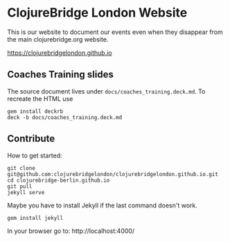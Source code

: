 # ClojureBridge London Website

This is our website to document our events even when they disappear from the main clojurebridge.org website.

https://clojurebridgelondon.github.io

## Coaches Training slides

The source document lives under `docs/coaches_training.deck.md`. To recreate the HTML use

```
gem install deckrb
deck -b docs/coaches_training.deck.md
```

## Contribute

How to get started:
```
git clone git@github.com:clojurebridgelondon/clojurebridgelondon.github.io.git
cd clojurebridge-berlin.github.io
git pull
jekyll serve
```
Maybe you have to install Jekyll if the last command doesn't work.
```
gem install jekyll
```
In your browser go to:
http://localhost:4000/
